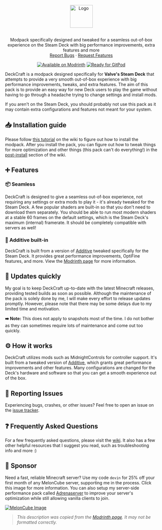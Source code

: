 <div align="center">
  <a href="https://github.com/intergrav/DeckCraft">
    <img src="https://raw.githubusercontent.com/intergrav/Branding/main/deckcraft/wordmark/wordmark_128h.png" alt="Logo" height="75">
  </a>
  <br />
  <br />
  <p align="center">
    Modpack specifically designed and tweaked for a seamless out-of-box experience on the Steam Deck with big performance improvements, extra features and more
    <br />
    <a href="https://github.com/intergrav/DeckCraft/issues">Report Bugs</a>
    ·
    <a href="https://github.com/intergrav/DeckCraft/issues">Request Features</a>
  </p>
  <a href="https://modrinth.com/modpack/deckcraft"><img src="https://cdn.jsdelivr.net/npm/@intergrav/devins-badges@3/assets/compact/available/modrinth_vector.svg" alt="Available on Modrinth"></a>
  <a href="https://gitpod.io/from-referrer/"><img src="https://cdn.jsdelivr.net/npm/@intergrav/devins-badges@3/assets/compact/supported/gitpod_vector.svg" alt="Ready for GitPod"></a>
</div>

DeckCraft is a modpack designed specifically for **Valve's Steam Deck** that attempts to provide a very smooth out-of-box experience with big performance improvements, tweaks, and extra features. The aim of this pack is to provide an easy way for new Deck users to play the game without having to go through a headache trying to change settings and install mods.

If you aren't on the Steam Deck, you should probably not use this pack as it may contain extra configurations and features not meant for your system.

## 📥 Installation guide

Please follow [this tutorial](https://github.com/intergrav/DeckCraft/wiki/Installation) on the wiki to figure out how to install the modpack. After you install the pack, you can figure out how to tweak things for more optimization and other things (this pack can't do everything!) in the [post-install](https://github.com/intergrav/DeckCraft/wiki/Post-install) section of the wiki.

## ➕ Features

### 📦 Seamless

DeckCraft is designed to give a seamless out-of-box experience, not requiring any settings or extra mods to play it - it's already tweaked for the Steam Deck. A few popular shaders are built-in so that you don't need to download them separately. You should be able to run most modern shaders at a stable 60 frames on the default settings, which is the Steam Deck's maximum (internal) framerate. It should be completely compatible with servers as well!

### 🧪 Additive built-in

DeckCraft is built from a version of [Additive](https://modrinth.com/modpack/additive) tweaked specifically for the Steam Deck. It provides great performance improvements, OptiFine features, and more. View the [Modrinth page](https://modrinth.com/modpack/additive) for more information.

## 🔄️ Updates quickly

My goal is to keep DeckCraft up-to-date with the latest Minecraft releases, providing tested builds as soon as possible. Although the maintenance of the pack is solely done by me, I will make every effort to release updates promptly. However, please note that there may be some delays due to my limited time and motivation.

**➡️ Note:** This does not apply to snapshots most of the time. I do not bother as they can sometimes require lots of maintenance and come out too quickly.

## ⚙️ How it works

DeckCraft utilizes mods such as MidnightControls for controller support. It's built from a tweaked version of [Additive](https://modrinth.com/modpack/additive), which grants great performance improvements and other features. Many configurations are changed for the Deck's hardware and software so that you can get a smooth experience out of the box.

## 🐛 Reporting Issues

Experiencing bugs, crashes, or other issues? Feel free to open an issue on the [issue tracker](https://github.com/intergrav/DeckCraft/issues).

## ❓ Frequently Asked Questions

For a few frequently asked questions, please visit the [wiki](https://github.com/intergrav/DeckCraft/wiki). It also has a few other helpful resources that I suggest you read, such as troubleshooting info and more :)

## 🍉 Sponsor
Need a fast, reliable Minecraft server? Use my code `devin` for 25% off your first month of any MelonCube server, supporting me in the process. Click this image for more information. You can also setup my server-side performance pack called [Adrenaserver](https://modrinth.com/modpack/adrenaserver) to improve your server's optimization while still allowing vanilla clients to join.

[![MelonCube Image](https://www.meloncube.net/partners/custom-banners/fc383dd6-4bb3-424f-b4fb-f540acb27e8b.png)](https://meloncube.net/devin)

> *This description was copied from the [Modrinth page](https://modrinth.com/modpack/deckcraft). It may not be formatted correctly.*

